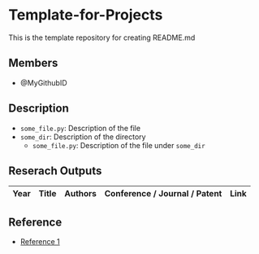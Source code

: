 # Template-for-Projects

This is the template repository for creating README.md

## Members

- @MyGithubID

## Description

- `some_file.py`: Description of the file
- `some_dir`: Description of the directory
  - `some_file.py`: Description of the file under `some_dir`

## Reserach Outputs

| Year | Title | Authors | Conference / Journal / Patent | Link |
| --- | --- | --- | --- | --- |

## Reference

- [Reference 1](https://example.com)
